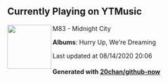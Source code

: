 ## Currently Playing on YTMusic

[<img align="left" width="100" src="https://lh3.googleusercontent.com/Om_5j95G4alBB36QmOAp5u3e3PCL06xmUqEXyj06Gd3TyqKcilr6md857pELW1vKQvX7aIAZ3sCEe9g">](https://music.youtube.com/channel/UC0UUzwcmD3s1S7NYAxHfs1w)

M83 - Midnight City

**Albums**: Hurry Up, We're Dreaming

Last updated at 08/14/2020 20:06

#### Generated with [20chan/github-now](https://github.com/20chan/github-now)


<!--
**20chan/20chan** is a ✨ _special_ ✨ repository because its `README.md` (this file) appears on your GitHub profile.

Here are some ideas to get you started:

- 🔭 I’m currently working on ...
- 🌱 I’m currently learning ...
- 👯 I’m looking to collaborate on ...
- 🤔 I’m looking for help with ...
- 💬 Ask me about ...
- 📫 How to reach me: ...
- 😄 Pronouns: ...
- ⚡ Fun fact: ...
-->
